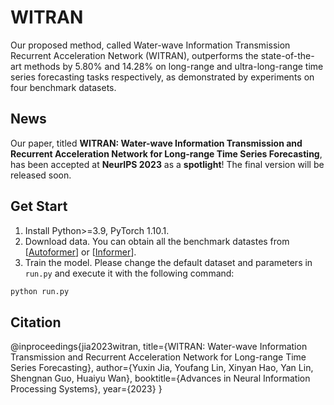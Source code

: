 # WITRAN

Our proposed method, called Water-wave Information Transmission Recurrent Acceleration Network (WITRAN), outperforms the state-of-the-art methods by 5.80% and 14.28% on long-range and ultra-long-range time series forecasting tasks respectively, as demonstrated by experiments on four benchmark datasets.

## News

Our paper, titled **WITRAN: Water-wave Information Transmission and Recurrent Acceleration Network for Long-range Time Series Forecasting**, has been accepted at **NeurIPS 2023** as a **spotlight**! The final version will be released soon.

## Get Start

1. Install Python>=3.9, PyTorch 1.10.1.
2. Download data. You can obtain all the benchmark datastes from [[Autoformer](https://github.com/thuml/Autoformer)] or [[Informer](https://github.com/zhouhaoyi/Informer2020)].
3. Train the model. Please change the default dataset and parameters in `run.py` and execute it with the following command:

```bash
python run.py
```

## Citation

@inproceedings{jia2023witran,
  title={WITRAN: Water-wave Information Transmission and Recurrent Acceleration Network for Long-range Time Series Forecasting},
  author={Yuxin Jia, Youfang Lin, Xinyan Hao, Yan Lin, Shengnan Guo, Huaiyu Wan},
  booktitle={Advances in Neural Information Processing Systems},
  year={2023}
}
